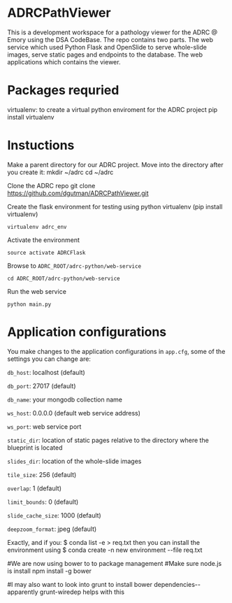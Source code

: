 ADRCPathViewer
=====================
This is a development workspace for a pathology viewer for the ADRC @ Emory using the DSA CodeBase. The repo contains two parts. The web service which used Python Flask and OpenSlide to serve whole-slide images, serve static pages and endpoints to the database. The web applications which contains the viewer.

Packages requried
=====================
virtualenv: to create a virtual python enviroment for the ADRC project
    pip install virtualenv

Instuctions
=====================
Make a parent directory for our ADRC project. Move into the directory after you create it:
    mkdir ~/adrc
    cd ~/adrc

Clone the ADRC repo
    git clone https://github.com/dgutman/ADRCPathViewer.git

Create the flask environment for testing using python virtualenv (pip install virtualenv)

    virtualenv adrc_env

Activate the environment

    source activate ADRCFlask

Browse to `ADRC_ROOT/adrc-python/web-service`

    cd ADRC_ROOT/adrc-python/web-service

Run the web service

    python main.py

Application configurations
===========================
You make changes to the application configurations in `app.cfg`, some of the settings you can change are:

`db_host`: localhost (default)

`db_port`: 27017 (default)

`db_name`: your mongodb collection name

`ws_host`: 0.0.0.0 (default web service address)

`ws_port`: web service port

`static_dir`: location of static pages relative to the directory where the blueprint is located

`slides_dir`: location of the whole-slide images

`tile_size`: 256 (default)

`overlap`: 1 (default)

`limit_bounds`: 0 (default)

`slide_cache_size`: 1000 (default)

`deepzoom_format`: jpeg (default)

Exactly, and if you:
$ conda list -e > req.txt
then you can install the environment using
$ conda create -n new environment --file req.txt

#We are now using bower to to package management
#Make sure node.js is install
npm install -g bower



#I may also want to look into grunt to install bower dependencies-- apparently grunt-wiredep helps with this
